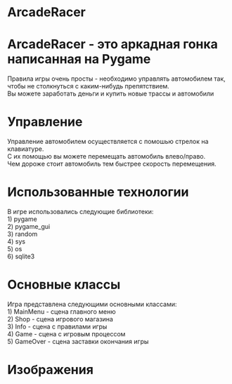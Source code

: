 # ArcadeRacer
<h1>ArcadeRacer - это аркадная гонка написанная на Pygame</h1>
<p>
  Правила игры очень просты - необходимо управлять автомобилем так, чтобы не столкнуться с каким-нибудь препятствием. <br>
  Вы можете заработать деньги и купить новые трассы и автомобили
</p>

<!-- Управление -->
<h1>Управление</h1>
<p>
Управление автомобилем осуществляется с помошью стрелок на клавиатуре.<br>
С их помощью вы можете перемещать автомобиль влево/право.<br>
Чем дороже стоит автомобиль тем быстрее скорость перемещения.<br>
</p>

<!-- Библиотеки -->
<h1>Использованные технологии</h1>
<p>
	В игре использовались следующие библиотеки:<br>
	1) pygame<br>
	2) pygame_gui<br>
	3) random<br>
	4) sys<br>
	5) os<br>
	6) sqlite3<br>
</p>

<!-- Основные классы -->
<h1>Основные классы</h1>
<p>
	Игра представлена следующими основными классами:<br>
	1) MainMenu - сцена главного меню<br>
	2) Shop - сцена игрового магазина<br>
	3) Info - сцена с правилами игры<br>
	4) Game - сцена с игровым процессом<br>
	5) GameOver - сцена заставки окончания игры<br>
</p>

<!-- Изображения -->
<h1>Изображения</h1>
